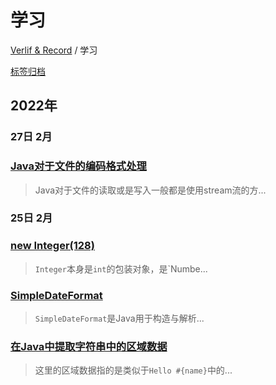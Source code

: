 # 学习

[Verlif & Record](../readme.md) / 学习

[标签归档](../tags.md)

## __2022年__

### 27日 __2月__

### [Java对于文件的编码格式处理](../docs/学习/Java对于文件的编码格式处理.md)

> Java对于文件的读取或是写入一般都是使用stream流的方...

### 25日 __2月__

### [new Integer(128)](../docs/学习/new&#32;Integer(128).md)

> `Integer`本身是`int`的包装对象，是`Numbe...

### [SimpleDateFormat](../docs/学习/SimpleDateFormat.md)

> `SimpleDateFormat`是Java用于构造与解析...

### [在Java中提取字符串中的区域数据](../docs/学习/使用Java提取字符串中的区域数据.md)

> 这里的区域数据指的是类似于`Hello #{name}`中的...

